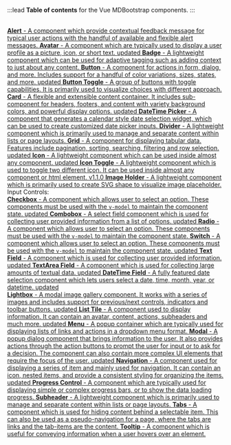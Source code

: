 :::lead
**Table of contents** for the Vue MDBootstrap components.
:::

<br>
<div class="list-group">
  <a href="#/components/alert" class="list-group-item list-group-item-action">
    <b>Alert</b> - A component which provide contextual feedback message for typical user actions with 
    the handful of available and flexible alert messages.
  </a>
  <a href="#/components/avatar" class="list-group-item list-group-item-action">
    <b>Avatar</b> - A component which are typically used to display a user profile as a picture, icon, 
    or short text. <bs-badge color="warning">updated</bs-badge>
  </a>
  <a href="#/components/badge" class="list-group-item list-group-item-action">
    <b>Badge</b> - A lightweight component which can be used for adaptive tagging such as adding context 
    to just about any content.
  </a>
  <a href="#/components/button" class="list-group-item list-group-item-action">
    <b>Button</b> - A component for actions in form, dialog, and more. Includes support for a handful of 
    color variations, sizes, states, and more. <bs-badge color="warning">updated</bs-badge>
  </a>
  <a href="#/components/button-toggle" class="list-group-item list-group-item-action">
    <b>Button Toggle</b> - A group of buttons with toggle capabilities. It is primarily used to visualize 
    choices with different approach.
  </a>
  <a href="#/components/card" class="list-group-item list-group-item-action">
    <b>Card</b> - A flexible and extensible content container. It includes sub-component for headers, 
    footers, and content with variety background colors, and powerful display options.
    <bs-badge color="warning">updated</bs-badge>
  </a>
  <a href="#/components/datetime-picker" class="list-group-item list-group-item-action">
    <b>DateTime Picker</b> - A component that generates a calendar style date selection widget, which 
    can be used to create customized date picker inputs.
  </a>
  <a href="#/components/divider" class="list-group-item list-group-item-action">
    <b>Divider</b> - A lightweight component which is primarily used to manage and separate content within 
    lists or page layouts.
  </a>
  <a href="#/components/grid" class="list-group-item list-group-item-action">
    <b>Grid</b> - A component for displaying tabular data. Features include pagination, sorting, searching, 
    filtering and row selection. <bs-badge color="warning">updated</bs-badge>
  </a>
  <a href="#/components/icon" class="list-group-item list-group-item-action">
    <b>Icon</b> - A lightweight component which can be used inside almost any component.
    <bs-badge color="warning">updated</bs-badge>
  </a>
  <a href="#/components/icon-toggle" class="list-group-item list-group-item-action">
    <b>Icon Toggle</b> - A lightweight component which is used to toggle two different icon. It can be 
    used inside almost any component or html element. <bs-badge>v1.1.0</bs-badge>
  </a>
  <a href="#/components/image-holder" class="list-group-item list-group-item-action">
    <b>Image Holder</b> - A lightweight component which is primarily used to create SVG shape to visualize 
    image placeholder.
  </a>
  <div class="list-group-item">
    <div class="h5 mb-3">Input Controls:</div>
    <div class="list-group">
      <a href="#/components/input/checkbox" class="list-group-item list-group-item-action">
        <b>Checkbox</b> - A component which allows user to select an option. These components must be used 
        with the <code class="text-pink">v-model</code> to maintain the component state.
        <bs-badge color="warning">updated</bs-badge>
      </a>
      <a href="#/components/input/combobox" class="list-group-item list-group-item-action">
        <b>Combobox</b> - A select field component which is used for collecting user provided information 
        from a list of options. <bs-badge color="warning">updated</bs-badge>
      </a>
      <a href="#/components/input/radio" class="list-group-item list-group-item-action">
        <b>Radio</b> - A component which allows user to select an option. These components must be used 
        with the <code class="text-pink">v-model</code> to maintain the component state.
      </a>
      <a href="#/components/input/switch" class="list-group-item list-group-item-action">
        <b>Switch</b> - A component which allows user to select an option. These components must be used 
        with the <code class="text-pink">v-model</code> to maintain the component state.
        <bs-badge color="warning">updated</bs-badge>
      </a>
      <a href="#/components/input/text-field" class="list-group-item list-group-item-action">
        <b>Text Field</b> - A component which is used for collecting user provided information.
        <bs-badge color="warning">updated</bs-badge>
      </a>
      <a href="#/components/input/text-area" class="list-group-item list-group-item-action">
        <b>TextArea Field</b> - A component which is used for collecting large amounts of textual data.
        <bs-badge color="warning">updated</bs-badge>
      </a>
      <a href="#/components/input/datetime-field" class="list-group-item list-group-item-action">
        <b>DateTime Field</b> - A fully featured date selection component which lets users select a date, 
        time, month, year, or datetime. <bs-badge color="warning">updated</bs-badge>
      </a>
    </div>
  </div>
  <a href="#/components/lightbox" class="list-group-item list-group-item-action">
    <b>Lightbox</b> - A modal image gallery component. It works with a series of images and includes support 
    for previous/next controls, indicators and toolbar buttons. <bs-badge color="warning">updated</bs-badge>
  </a>
  <a href="#/components/lists/tile" class="list-group-item list-group-item-action">
    <b>List Tile</b> - A component used to display information. It can contain an avatar, content, actions, 
    subheaders and much more. <bs-badge color="warning">updated</bs-badge>
  </a>
  <a href="#/components/menu" class="list-group-item list-group-item-action">
    <b>Menu</b> - A popup container which are typically used for displaying lists of links and actions in 
    a dropdown menu format.
  </a>
  <a href="#/components/modal" class="list-group-item list-group-item-action">
    <b>Modal</b> - A popup dialog component that brings information to the user. It also provides actions 
    through the action buttons to prompt the user for input or to ask for a decision. The component can 
    also contain more complex UI elements that require the focus of the user. <bs-badge color="warning">updated</bs-badge>
  </a>
  <a href="#/components/lists/navigation" class="list-group-item list-group-item-action">
    <b>Navigation</b> - A component used for displaying a series of item and mainly used for navigation. It 
    can contain an icon, nested items, and provide a consistent styling for organizing the items.
    <bs-badge color="warning">updated</bs-badge>
  </a>
  <a href="#/components/progress-control" class="list-group-item list-group-item-action">
    <b>Progress Control</b> - A component which are typically used for displaying simple or complex progress 
    bars, or to show the data loading progress.
  </a>
  <a href="#/components/subheader" class="list-group-item list-group-item-action">
    <b>Subheader</b> - A lightweight component which is primarily used to manage and separate content 
    within lists or page layouts.
  </a>
  <a href="#/components/tabs" class="list-group-item list-group-item-action">
    <b>Tabs</b> - A component which is used for hiding content behind a selectable item. This can also 
    be used as a pseudo-navigation for a page, where the tabs are links and the tab-items are the content.
  </a>
  <a href="#/components/tooltip" class="list-group-item list-group-item-action">
    <b>Tooltip</b> - A component which is useful for conveying information when a user hovers over 
    an element.
  </a>
</div>
